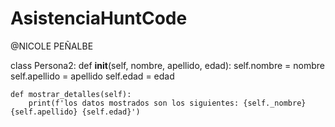 # AsistenciaHuntCode

@NICOLE PEÑALBE

class Persona2:
    def __init__(self, nombre, apellido, edad):
        self.nombre = nombre
        self.apellido = apellido
        self.edad = edad

    def mostrar_detalles(self):
        print(f'los datos mostrados son los siguientes: {self._nombre} {self.apellido} {self.edad}')

